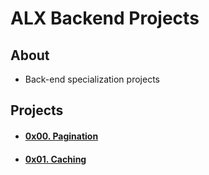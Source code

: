 # ALX Backend Projects

## About
- Back-end specialization projects

## Projects
- #### [0x00. Pagination](0x00-pagination)
- #### [0x01. Caching](0x01-caching)
